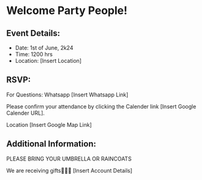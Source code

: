<html>
<head>
  <title>Beanne's Birthday Picnic</title>
</head>
<body>
  <h1>Welcome Party People!</h1>
  
  <h2>Event Details:</h2>
  <ul>
    <li>Date: 1st of June, 2k24</li>
    <li>Time: 1200 hrs</li>
    <li>Location: [Insert Location]</li>
  </ul>

  <h2>RSVP:</h2>
  <p>For Questions: Whatsapp [Insert Whatsapp Link]</p>
  <p>Please confirm your attendance by clicking the Calender link [Insert Google Calender URL].</p>
  <p>Location [Insert Google Map Link]</p>
  
  <h2>Additional Information:</h2>
  <p>PLEASE BRING YOUR UMBRELLA OR RAINCOATS</p>
  <p>We are receiving gifts🙇‍♀️🤎 [Insert Account Details]</p>
</body>
</html>
